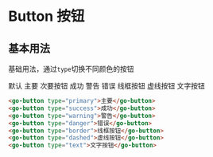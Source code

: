 

# Button 按钮

## 基本用法

基础用法，通过`type`切换不同颜色的按钮

<go-button>默认</go-button>
<go-button type="primary">主要</go-button>
<go-button type="secondary">次要按钮</go-button>
<go-button type="success">成功</go-button>
<go-button type="warning">警告</go-button>
<go-button type="danger">错误</go-button>
<go-button type="border">线框按钮</go-button>
<go-button type="dashed">虚线按钮</go-button>
<go-button type="text">文字按钮</go-button>

```html
<go-button type="primary">主要</go-button>
<go-button type="success">成功</go-button>
<go-button type="warning">警告</go-button>
<go-button type="danger">错误</go-button>
<go-button type="border">线框按钮</go-button>
<go-button type="dashed">虚线按钮</go-button>
<go-button type="text">文字按钮</go-button>
```





